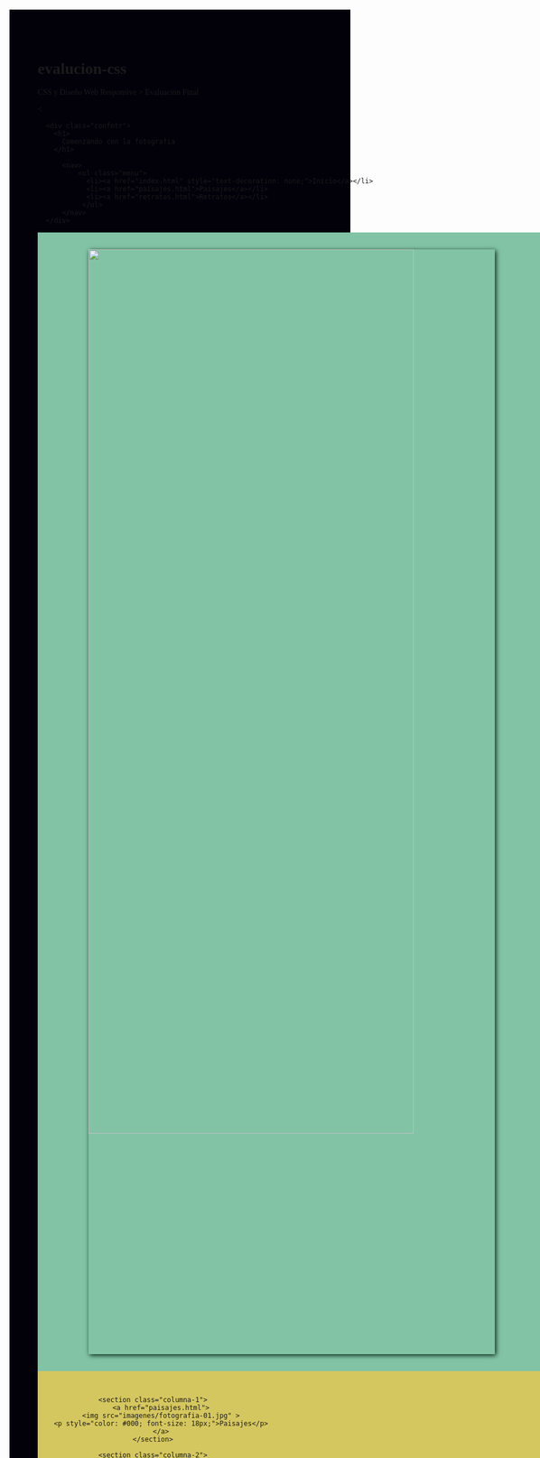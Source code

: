 # evalucion-css
CSS y Diseño Web Responsive > Evaluación Final
<html>
<head>
	<meta name="viewport" content="width=device-width, user-scalable=no,initial-scale=1.0">
	<title>Comenzando con la fotografía</title>
	<<link href="https://fonts.googleapis.com/css?family=Dancing+Script&display=swap" rel="stylesheet"> 
	<link rel="stylesheet" href="css/estilos.css">
	<meta charset="utf-8">
	<meta name="viewport" content="width=device-width, initial-scale=1.0">
</head>
<body>
<div class="contenido">
	
	
	  <div class="confotr">
	    <h1>
		  Comenzando con la fotografía
	    </h1>
	  
		  <nav>
			  <ul class="menu">
			    <li><a href="index.html" style="text-decoration: none;">Inicio</a></li>
			    <li><a href="paisajes.html">Paisajes</a></li>
			    <li><a href="retratos.html">Retratos</a></li>
			   </ul>
		  </nav>
	  </div>
	

	
<section id="conten1">
  <div class="imagen1">
	<img src="imagenes/fotografo-realizo-un-book.jpg" >
  </div>
</section>


  
  

  <div class="container" align="center">

    <section class="columna-1">
    	<a href="paisajes.html">
    	<img src="imagenes/fotografia-01.jpg" >
    	<p style="color: #000; font-size: 18px;">Paisajes</p>
    	</a>
    </section>

    <section class="columna-2">
    	<a href="retratos.html">
    	<img src="imagenes/fotografia-02.jpg" >
    	<p style="color: #000; font-size: 18px;">Retratos</p>
    	</a>
    </section>

  </div>
  


<footer>
	<div class="contafooter">

    		<section><h4>Contacto</h4>
    						  <p>medios-86@hotmail.com
    						  <br>057 312 8764546</p>
    		</section>

    		<section><h4>Términaos</h4>
    						  <p>Términos y Condiciones de
    						  <br>Uso del Sitio Web</p>
    		</section>

		    <section id="redessociales"><h4>Redes Sociales</h4>
		    		<a href="https://www.facebook.com/">
		    		<img src="imagenes/icon-facebook.png"></a>
		    		<a href="https://www.instagram.com/">
		    		<img src="imagenes/icon-instagram.png"></a>
		    		<a href="https://www.youtube.com/">
		    		<img src="imagenes/icon-youtube.png"></a>
		    </section>

    		<section id="espaabajo"><h4>Derechos</h4>
    				 <p>johnvargas©Copyright 2020</p>
    		</section>

  	</div>
</footer>
</div>

<style>
body {
	margin: 20px;
	background-color: #02010a;
	font-family: 'Dancing Script', cursive;
  animation-duration: 1.5s;
  animation-name: slidein;
}

@keyframes slidein {
    from {
        margin-top: 150%;
        }
 
    to {
        margin-top: -5%;
        }
}

.contenido{
	width: 900px;
	margin: auto;
}

@media screen and (max-width: 900px) {
            .contenido{
               max-width: 100%;
            }
         }

.row {
  display: flex;
}

.menu {
  display: flex;
  justify-content: right;
  margin: 0 auto;
  list-style: none;
}

.menu li {
  width: 80px;
  height: 30px;
  text-align: center;
}
 .menu a {
   font-size: 16px;
   color: #fff;
   text-shadow: 2px 2px #02010a;
  }

@media screen and (max-width: 900px) {
        .menu {
        float: none;
        width: 100%;
        position: relative;
			  top: 25px;
			  left: -30%;
        }
}

.confotr {
    flex: 50%;
    background-color: #5b7989;
    border-top-left-radius: 10px;
    border-top-right-radius: 10px;
    padding-left: 20px;
  	padding-top: 20px;
  	padding-bottom: 20px;
  	padding-right: 20px;
}

.confotr h1{
	color: #FFFFFF;
	font-size: 24px;
	margin-bottom: -20px;
	text-shadow: 2px 2px #02010a;
}

.imagen1{
	background-color: #82c3a6;
	padding-top: 30px;
	padding-bottom: 30px;
}

.imagen1 img{
	display:block;
  margin:auto;
	width: 80%;
	box-shadow: 2px 2px 8px #002010;
	
}

.conten1 {
	display: flex;
	flex-direction: column;
}

.container {
  display: -webkit-flex;
  display: flex;
  -webkit-flex-flow: row wrap;
  flex-flow: row wrap;
  padding-top: 30px;
  background-color: #d5c75f;
}

.container img{
  width: 80%;
  border: 1px solid black;
  box-shadow: 2px 2px 8px #002010;
}

.columna-1{
	padding-bottom: 40px;
	transition: all 0.5s ease;
}

.columna-1:hover{
	transform: rotate(10deg);
}

.columna-2{
	padding-bottom: 40px;
	transition: all 0.5s ease;
}

.columna-2:hover{
	transform:translate(20px, -5px);
}

.columna-2 img:hover{
	box-shadow: 2px 2px 8px #82c3a6;
}

.columna-1, 

.columna-2,

.columna-3,

.columna-4,

.columna-5, {

  width: 100%;

}



footer {
	color: #000000;
	text-align: center;
	background-color: #C6d5c5;
  border-radius: 0px 0px 10px 10px;
  -moz-border-radius: 0px 0px 10px 10px;
  -webkit-border-radius: 0px 0px 10px 10px;
  border: 0px solid #000000;
}

.contafooter{
	display: flex;
  flex-flow: row;
  margin-left: auto;
  margin-right: auto;
}

.contafooter section{
  padding: 10px 0px 10px 0px;
  margin-left: auto;
  margin-right: auto;
}

.contafooter h4{
  font-size: 20px;
  font-weight: bold;
}

.contafooter p{
  font-size: 14px;
  margin-top: -25px;
}

.columna1, 

.columna2, 

.columna3, 

.columna4,

.columna5,

.columna6, {

  width: 100%;

}

@media (max-width: 900px) {

  .columna1 { width: 50%; }

  .columna2 { width: 50%; }

  .columna3 { width: 50%; }

  .columna4 { width: 50%; }
  
  .columna5 { width: 50%; } {

    width: 33.3%;

  }

 .contafooter {
    display: flex;
    flex-direction: column;
    margin-left: auto;
    margin-right: auto;
    
  }

}


@media (min-width: 900px) {

  .columna-1 { width: 50%; }

  .columna-2 { width: 50%; }

  .columna-3 { width: 30%; }

  .columna-4 { width: 30%; }

  .columna-5 { width: 30%; }
  {
    width: 33.3%;
  }

}

#redessociales img{
    width: 30px;
    position: relative;
    top: -20px;

}





.container-gal {
  display: -webkit-flex;
  display: flex;
  -webkit-flex-flow: row wrap;
  flex-flow: row wrap;
  padding-top: 30px;
  background-color: #d5c75f;
}

.container-gal img{
  width: 100%;
  border: 1px solid black;
  box-shadow: 2px 2px 8px #002010;
}

.columna-3{
  padding-bottom: 20px;
  margin-left: 20px;
}

.columna-4{
  padding-bottom: 20px;
  margin-left: 20px;
}

.columna-5{
  padding-bottom: 20px;
  margin-left: 20px;
}

@media (max-width: 900px) {

.columna-3{
  margin-left: auto;
  margin-right: auto;
  }

.columna-4{
  margin-left: auto;
  margin-right: auto;
  }

.columna-5{
  margin-left: auto;
  margin-right: auto;
  }

.container-gal img {
    width: 80%;
 }

.container-gal {
    padding-top: 15px;
    padding-bottom: 0px;
 }

 .contafooter section{
  padding: 0px;
  }

  #espaabajo{
    padding-bottom: 15px;
  }
}

#imagen1 img{
  -webkit-filter: blur(10px);
  filter: blur(10px);
  
}

#imagen2 img{
  -webkit-filter: grayscale(100%);
  filter: grayscale(100%);
}

#imagen3 img{
  -webkit-filter: sepia(90%);
  filter: sepia(90%);
}


</style>

</body>
</html>
